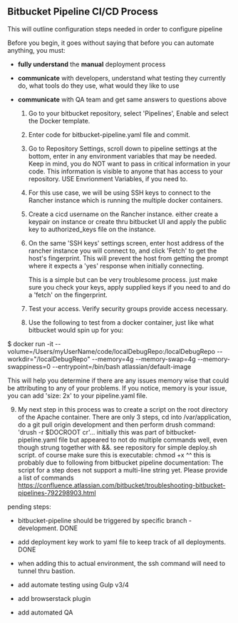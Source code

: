 ## Bitbucket Pipeline CI/CD Process
 

This will outline configuration steps needed in order to configure pipeline


Before you begin, it goes without saying that before you can automate anything, you must:

- **fully understand** the **manual** deployment process
- **communicate** with developers, understand what testing they currently do, what tools do they use, what would they like to use
- **communicate** with QA team and get same answers to questions above
 


  1. Go to your bitbucket repository, select 'Pipelines', Enable and select the Docker template.
  
  2. Enter code for bitbucket-pipeline.yaml file and commit.
  
  3. Go to Repository Settings, scroll down to pipeline settings at the bottom, enter in any environment variables that 
     may be needed.  Keep in mind, you do NOT want to pass in critical information in your code. This information is visible to anyone that 
     has access to your repository. USE Envrionment Variables, if you need to.
  
  4. For this use case, we will be using SSH keys to connect to the Rancher instance which is running the multiple docker containers.
  
  5. Create a cicd username on the Rancher instance. either create a keypair on instance or create thru bitbucket UI and apply the public
     key to authorized_keys file on the instance.
  
  6. On the same 'SSH keys' settings screen, enter host address of the rancher instance you will connect to, and click 'Fetch' to get
     the host's fingerprint.  This will prevent the host from getting the prompt where it expects a 'yes' response when initially connecting.

     This is a simple but can be very troublesome process. just make sure you check your keys, apply supplied keys if you need to and do a 'fetch' on the fingerprint.

  7. Test your access.  Verify security groups provide access necessary.

  8. Use the following to test from a docker container, just like what bitbucket would spin up for you:

$ docker run -it --volume=/Users/myUserName/code/localDebugRepo:/localDebugRepo --workdir="/localDebugRepo" --memory=4g --memory-swap=4g --memory-swappiness=0 --entrypoint=/bin/bash atlassian/default-image

  This will help you determine if there are any issues memory wise that could be attributing to any of your problems.  If you notice, memory is your issue, you can add 'size: 2x' to your pipeline.yaml file.

  9.  My next step in this process was to create a script on the root directory of the Apache container.  There are only 3 steps, cd into /var/application, do a git pull origin development and then perform drush command: 'drush -r $DOCROOT cr'... initially this was part of bitbucket-pipeline.yaml file but appeared to not do multiple commands well, even though strung together with &&. see repository for simple deploy.sh script.  of course make sure this is executable: chmod +x
^^ this is probably due to following from bitbucket pipeline documentation:
The script for a step does not support a multi-line string yet. Please provide a list of commands
https://confluence.atlassian.com/bitbucket/troubleshooting-bitbucket-pipelines-792298903.html


pending steps:

- bitbucket-pipeline should be triggered by specific branch - development.  DONE

- add deployment key work to yaml file to keep track of all deployments.  DONE

- when adding this to actual environment, the ssh command will need to tunnel thru bastion.

- add automate testing using Gulp v3/4

- add browserstack plugin

- add automated QA





#
#
#
#
#
#
#
#
#
#
#
#
#
#
#

